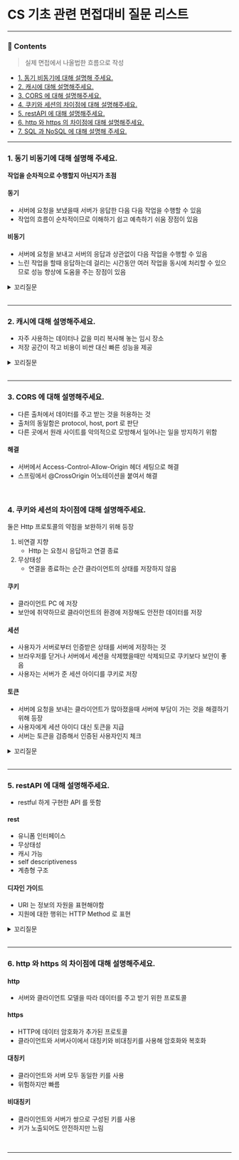 # CS 기초 관련 면접대비 질문 리스트

<hr>

### 📄 Contents
> 실제 면접에서 나올법한 흐름으로 작성
- [1. 동기 비동기에 대해 설명해 주세요.](#1-동기-비동기에-대해-설명해-주세요)
- [2. 캐시에 대해 설명해주세요.](#2-캐시에-대해-설명해주세요)
- [3. CORS 에 대해 설명해주세요.](#3-cors-에-대해-설명해주세요)
- [4. 쿠키와 세션의 차이점에 대해 설명해주세요.](#4-쿠키와-세션의-차이점에-대해-설명해주세요)
- [5. restAPI 에 대해 설명해주세요.](#5-restapi-에-대해-설명해주세요)
- [6. http 와 https 의 차이점에 대해 설명해주세요.](#6-http-와-https-의-차이점에-대해-설명해주세요)
- [7. SQL 과 NoSQL 에 대해 설명해 주세요.](#7-sql-과-nosql-에-대해-설명해-주세요)
---

### 1. 동기 비동기에 대해 설명해 주세요.
**작업을 순차적으로 수행할지 아닌지가 초점**

#### 동기
- 서버에 요청을 보냈을때 서버가 응답한 다음 다음 작업을 수행할 수 있음
- 작업의 흐름이 순차적이므로 이해하기 쉽고 예측하기 쉬움 장점이 있음

#### 비동기
- 서버에 요청을 보내고 서버의 응답과 상관없이 다음 작업을 수행할 수 있음
- 느린 작업을 할때 응답하는데 걸리는 시간동안 여러 작업을 동시에 처리할 수 있으므로 성능 향상에 도움을 주는 장점이 있음

<details>
<summary>꼬리질문</summary>
<div markdown="1">

### 블로킹과 논 블로킹에 대해 설명해 주세요.
**현재 작업이 다른 작업을 하는 동안 차단되는지 아닌지가 초점**

#### 블로킹
- 한 작업이 모든 행위를 끝마칠때까지 기다린 다음 작업이 실행 

#### 논블로킹
- 한 작업이 모든 행위를 끝마치기 전에 다음 작업이 실행

</div>
</details>

<br>

---

### 2. 캐시에 대해 설명해주세요.
- 자주 사용하는 데이터나 값을 미리 복사해 놓는 임시 장소
- 저장 공간이 작고 비용이 비싼 대신 빠른 성능을 제공

<details>
<summary>꼬리질문</summary>
<div markdown="1">

### 웹 캐시에 대해 설명해주세요.
- 사용자의 요청을 처리할때 첫 요청시에 정적 컨텐츠를 클라이언트의 컴퓨터에 저장
- 이후 사용자의 요청시 응답시 필요한 resource 를 새롭게 다운받지 않고 로컬 캐시에 저장된 리소스로 응답


</div>
</details>

<br>

---

### 3. CORS 에 대해 설명해주세요.
- 다른 출처에서 데이터를 주고 받는 것을 허용하는 것
- 출처의 동일함은 protocol, host, port 로 판단
- 다른 곳에서 원래 사이트를 악의적으로 모방해서 일어나는 일을 방지하기 위함

#### 해결
- 서버에서 Access-Control-Allow-Origin 헤더 세팅으로 해결 
- 스프링에서 @CrossOrigin 어노테이션을 붙여서 해결

<br>

### 4. 쿠키와 세션의 차이점에 대해 설명해주세요.

둘은 Http 프로토콜의 약점을 보완하기 위해 등장
1. 비연결 지향
   - Http 는 요청시 응답하고 연결 종료
2. 무상태성
   - 연결을 종료하는 순간 클라이언트의 상태를 저장하지 않음

#### 쿠키 
- 클라이언트 PC 에 저장
- 보안에 취약하므로 클라이언트의 환경에 저장해도 안전한 데이터를 저장

#### 세션
- 사용자가 서버로부터 인증받은 상태를 서버에 저장하는 것
- 브라우저를 닫거나 서버에서 세션을 삭제했을때만 삭제되므로 쿠키보다 보안이 좋음
- 사용자는 서버가 준 세션 아이디를 쿠키로 저장

#### 토큰
- 서버에 요청을 보내는 클라이언트가 많아졌을때 서버에 부담이 가는 것을 해결하기 위해 등장
- 사용자에게 세션 아이디 대신 토큰을 지급
- 서버는 토큰을 검증해서 인증된 사용자인지 체크

<details>
<summary>꼬리질문</summary>
<div markdown="1">

### JWT 토큰
- header, payload, signature 로 구성

#### header
- JWT 의 검증방식을 정의 

#### payload
- JWT 데이터

#### signature
- 데이터 무결성과 발신자 정보를 담고 있음

</div>
</details>

<br>

---

### 5. restAPI 에 대해 설명해주세요.
- restful 하게 구현한 API 를 뜻함

#### rest
- 유니폼 인터페이스
- 무상태성
- 캐시 가능
- self descriptiveness
- 계층형 구조

#### 디자인 가이드
- URI 는 정보의 자원을 표현해야함
- 지원에 대한 행위는 HTTP Method 로 표현

<details>
<summary>꼬리질문</summary>
<div markdown="1">

### URL 과 URI 의 차이

#### URL
- 특정 리소스의 위치를 표현

#### URI
- 통합 자원 식별자
- 인터넷상의 리소스 자원 자체를 식별하는 고유한 문자열
- URI 가 더 큰 개념

</div>
</details>

<br>

---

### 6. http 와 https 의 차이점에 대해 설명해주세요.
 
#### http
- 서버와 클라이언트 모델을 따라 데이터를 주고 받기 위한 프로토콜

#### https
- HTTP에 데이터 암호화가 추가된 프로토콜
- 클라이언트와 서버사이에서 대칭키와 비대칭키를 사용해 암호화와 복호화

#### 대칭키 
- 클라이언트와 서버 모두 동일한 키를 사용
- 위험하지만 빠름

#### 비대칭키
- 클라이언트와 서버가 쌍으로 구성된 키를 사용
- 키가 노출되어도 안전하지만 느림

<br>

---


<br>
<br>